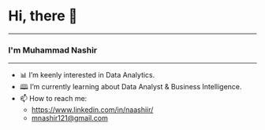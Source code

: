 # **Hi, there** 👋
---
### I'm Muhammad Nashir
---
- 📊 I’m keenly interested in Data Analytics.
- 🕮 I’m currently learning about Data Analyst & Business Intelligence.
- 📫 How to reach me: 
  - https://www.linkedin.com/in/naashiir/ 
  - mnashir121@gmail.com

